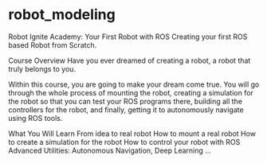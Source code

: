 # robot_modeling
Robot Ignite Academy: Your First Robot with ROS
Creating your first ROS based Robot from Scratch.

Course Overview
Have you ever dreamed of creating a robot, a robot that truly belongs to you.

Within this course, you are going to make your dream come true. You will go through the whole process of mounting the robot, creating a simulation for the robot so that you can test your ROS programs there, building all the controllers for the robot, and finally, getting it to autonomously navigate using ROS tools.

What You Will Learn
From idea to real robot
How to mount a real robot
How to create a simulation for the robot
How to control your robot with ROS
Advanced Utilities: Autonomous Navigation, Deep Learning …

